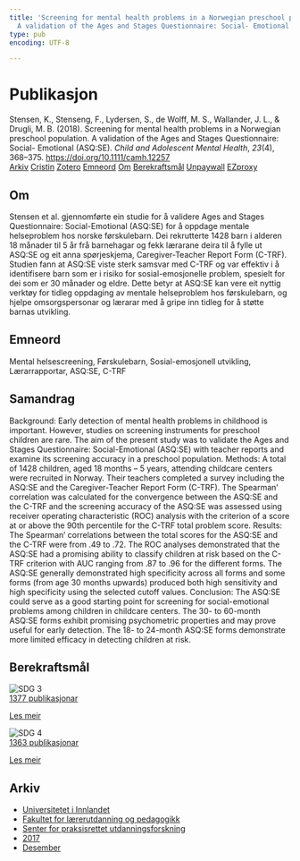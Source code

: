 ```yaml
---
title: 'Screening for mental health problems in a Norwegian preschool population.
  A validation of the Ages and Stages Questionnaire: Social- Emotional (ASQ:SE)'
type: pub
encoding: UTF-8

---
```

<h1>Publikasjon</h1>
<article id="csl-bib-container-6B76KW4I" class="csl-bib-container">
  <div class="csl-bib-body"> <div class="csl-entry">Stensen, K., Stenseng, F., Lydersen, S., de Wolff, M. S., Wallander, J. L., &#38; Drugli, M. B. (2018). Screening for mental health problems in a Norwegian preschool population. A validation of the Ages and Stages Questionnaire: Social- Emotional (ASQ:SE). <i>Child and Adolescent Mental Health</i>, <i>23</i>(4), 368–375. <a href="https://doi.org/10.1111/camh.12257">https://doi.org/10.1111/camh.12257</a></div> </div>
  <div class="csl-bib-buttons">
    <a href="#taxonomy-article-6B76KW4I" alt="archive" class="csl-bib-button">Arkiv</a>
    <a href="https://app.cristin.no/results/show.jsf?id=1527460" alt="Cristin" class="csl-bib-button">Cristin</a>
    <a href="http://zotero.org/groups/5881554/items/6B76KW4I" alt="Zotero" class="csl-bib-button">Zotero</a>
    <a href="#keywords-article-6B76KW4I" alt="keywords" class="csl-bib-button">Emneord</a>
    <a href="#about-article-6B76KW4I" alt="about_pub" class="csl-bib-button">Om</a>
    <a href="#sdg-article-6B76KW4I" alt="sdg" class="csl-bib-button">Berekraftsmål</a>
    <a href="https://doi.org/10.1111/camh.12257" alt="Unpaywall" class="csl-bib-button">Unpaywall</a>
    <a href="https://doi.org/10.1111/camh.12257" alt="EZproxy" class="csl-bib-button">EZproxy</a>
  </div>
  <div id="csl-bib-meta-container-6B76KW4I"></div>
</article>
<div id="csl-bib-meta-6B76KW4I" class="csl-bib-meta">
  <article id="about-article-6B76KW4I" class="about_pub-article">
    <h1>Om</h1>
    Stensen et al. gjennomførte ein studie for å validere Ages and Stages Questionnaire: Social-Emotional (ASQ:SE) for å oppdage mentale helseproblem hos norske førskulebarn. Dei rekrutterte 1428 barn i alderen 18 månader til 5 år frå barnehagar og fekk lærarane deira til å fylle ut ASQ:SE og eit anna spørjeskjema, Caregiver-Teacher Report Form (C-TRF). Studien fann at ASQ:SE viste sterk samsvar med C-TRF og var effektiv i å identifisere barn som er i risiko for sosial-emosjonelle problem, spesielt for dei som er 30 månader og eldre. Dette betyr at ASQ:SE kan vere eit nyttig verktøy for tidleg oppdaging av mentale helseproblem hos førskulebarn, og hjelpe omsorgspersonar og lærarar med å gripe inn tidleg for å støtte barnas utvikling.
  </article>
  <article id="keywords-article-6B76KW4I" class="keywords-article">
    <h1>Emneord</h1>
    Mental helsescreening, Førskulebarn, Sosial-emosjonell utvikling, Lærarrapportar, ASQ:SE, C-TRF
  </article>
  <article id="abstract-article-6B76KW4I" class="abstract-article">
    <h1>Samandrag</h1>
    Background: Early detection of mental health problems in childhood is important. However, studies on screening instruments for preschool children are rare. The aim of the present study was to validate the Ages and Stages Questionnaire: Social-Emotional (ASQ:SE) with teacher reports and examine its screening accuracy in a preschool population. 
Methods: A total of 1428 children, aged 18 months – 5 years, attending childcare centers were recruited in Norway. Their teachers completed a survey including the ASQ:SE and the Caregiver-Teacher Report Form (C-TRF). The Spearman’ correlation was calculated for the convergence between the ASQ:SE and the C-TRF and the screening accuracy of the ASQ:SE was assessed using receiver operating characteristic (ROC) analysis with the criterion of a score at or above the 90th percentile for the C-TRF total problem score.  
Results: The Spearman’ correlations between the total scores for the ASQ:SE and the C-TRF were from .49 to .72. The ROC analyses demonstrated that the ASQ:SE had a promising ability to classify children at risk based on the C-TRF criterion with AUC ranging from .87 to .96 for the different forms. The ASQ:SE generally demonstrated high specificity across all forms and some forms (from age 30 months upwards) produced both high sensitivity and high specificity using the selected cutoff values. 
Conclusion: The ASQ:SE could serve as a good starting point for screening for social-emotional problems among children in childcare centers. The 30- to 60-month ASQ:SE forms exhibit promising psychometric properties and may prove useful for early detection. The 18- to 24-month ASQ:SE forms demonstrate more limited efficacy in detecting children at risk.
  </article>
  <article id="sdg-article-6B76KW4I" class="sdg-article">
    <h1>Berekraftsmål</h1>
    <div class="sdg-container"><div id="sdg3" class="sdg">
        <img src="{{< params subfolder >}}images/sdg/sdg03_nn.png" class="image" alt="SDG 3">
        <div class="sdg-overlay">
          <a href="{{< params subfolder >}}nn/archive/?sdg=3#archive" class="sdg-publication-count"><span>1377</span> publikasjonar</a>
          <p><a href="https://fn.no/om-fn/fns-baerekraftsmaal/god-helse-og-livskvalitet?lang=nno-NO" class="sdg-read-more">Les meir</a></p>
        </div>
      </div> <div id="sdg4" class="sdg">
        <img src="{{< params subfolder >}}images/sdg/sdg04_nn.png" class="image" alt="SDG 4">
        <div class="sdg-overlay">
          <a href="{{< params subfolder >}}nn/archive/?sdg=4#archive" class="sdg-publication-count"><span>1363</span> publikasjonar</a>
          <p><a href="https://fn.no/om-fn/fns-baerekraftsmaal/god-utdanning?lang=nno-NO" class="sdg-read-more">Les meir</a></p>
        </div>
      </div></div>
  </article>
  <article id="taxonomy-article-6B76KW4I" class="taxonomy-article">
    <h1>Arkiv</h1>
    <ul>
      <li><a href="{{< params subfolder >}}nn/archive/?key=3DCRN523">Universitetet i Innlandet</a></li>
      <li><a href="{{< params subfolder >}}nn/archive/?key=WYNZA47F">Fakultet for lærerutdanning og pedagogikk</a></li>
      <li><a href="{{< params subfolder >}}nn/archive/?key=G3SEU2Z2">Senter for praksisrettet utdanningsforskning</a></li>
      <li><a href="{{< params subfolder >}}nn/archive/?key=3KJKJQ9B">2017</a></li>
      <li><a href="{{< params subfolder >}}nn/archive/?key=T7TIUTCP">Desember</a></li>
    </ul>
  </article>
</div>
